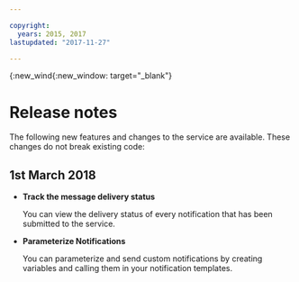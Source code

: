 ```yaml
---

copyright:
  years: 2015, 2017
lastupdated: "2017-11-27"

---
```


{:new_wind{:new_window: target="_blank"}

# Release notes
The following new features and changes to the service are available. These changes do not break existing code:

## 1st March 2018

- **Track the message delivery status**

    You can view the delivery status of every notification that has been submitted to the service. 

- **Parameterize Notifications**

    You can parameterize and send custom notifications by creating variables and calling them in your notification templates.

